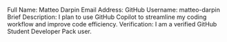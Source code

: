 Full Name: Matteo Darpin
Email Address:
GitHub Username: matteo-darpin
Brief Description: I plan to use GitHub Copilot to streamline my coding workflow and improve code efficiency.
Verification: I am a verified GitHub Student Developer Pack user.
